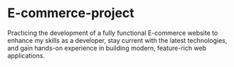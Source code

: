# E-commerce-project
Practicing the development of a fully functional E-commerce website to enhance my skills as a developer, stay current with the latest technologies, and gain hands-on experience in building modern, feature-rich web applications.
